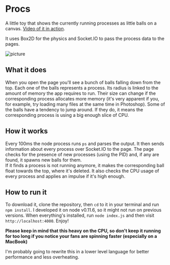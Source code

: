 # Procs
A little toy that shows the currently running processes as little balls on a canvas. [Video of it in action](http://pictures.gabrielecirulli.com/v/balls.webm).

It uses Box2D for the physics and Socket.IO to pass the process data to the pages.

![picture](http://pictures.gabrielecirulli.com/Procs-20130909-151908.png)

## What it does
When you open the page you'll see a bunch of balls falling down from the top. Each one of the balls represents a process. Its radius is linked to the amount of memory the app requires to run. Their size can change if the corresponding process allocates more memory (it's very apparent if you, for example, try loading many files at the same time in Photoshop). Some of the balls have a tendency to jump around. If they do, it means the corresponding process is using a big enough slice of CPU.

## How it works
Every 100ms the node process runs `ps` and parses the output. It then sends information about every process over Socket.IO to the page. The page checks for the presence of new processes (using the PID) and, if any are found, it spawns new balls for them.  
If it finds a process is not running anymore, it makes the corresponding ball float towards the top, where it's deleted. It also checks the CPU usage of every process and applies an impulse if it's high enough.

## How to run it
To download it, clone the repository, then `cd` to it in your terminal and run `npm install`. I developed it on node v0.11.6, so it might not run on previous versions. When everything's installed, run `node index.js` and then visit `http://localhost:4000`. Enjoy!

**Please keep in mind that this heavy on the CPU, so don't keep it running for too long if you notice your fans are spinning faster (especially on a MacBook)**

I'm probably going to rewrite this in a lower level language for better performance and less overheating.
